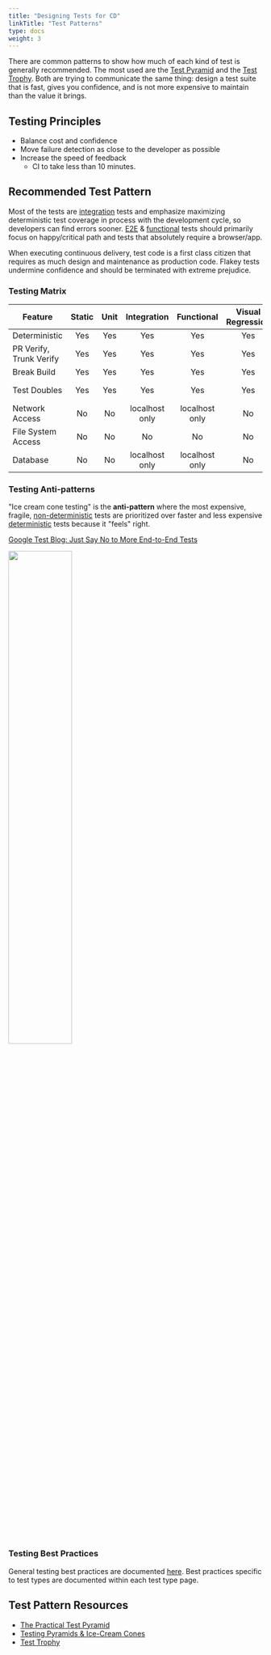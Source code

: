 ```yaml
---
title: "Designing Tests for CD"
linkTitle: "Test Patterns"
type: docs
weight: 3
---
```


There are common patterns to show how much of each kind of test is generally recommended. The most used are the [Test Pyramid](https://martinfowler.com/articles/practical-test-pyramid.html) and the [Test Trophy](https://kentcdodds.com/blog/write-tests). Both are trying to communicate the same thing: design a test suite that is fast, gives you confidence, and is not more expensive to maintain than the value it brings.

## Testing Principles

- Balance cost and confidence
- Move failure detection as close to the developer as possible
- Increase the speed of feedback
  - CI to take less than 10 minutes.

## Recommended Test Pattern

Most of the tests are [integration](/docs/testing/integration) tests and emphasize maximizing deterministic test coverage in process with the development cycle, so developers can find errors sooner. [E2E](/docs/testing/e2e) & [functional](/docs/testing/functional) tests should primarily focus on happy/critical path and tests that absolutely require a browser/app.

When executing continuous delivery, test code is a first class citizen that requires as much design and maintenance as production code. Flakey tests undermine confidence and should be terminated with extreme prejudice.

### Testing Matrix

| Feature                  | Static | Unit |  Integration   |   Functional   | Visual Regression |    Contract    | E2E |
| ------------------------ | :----: | :--: | :------------: | :------------: | :---------------: | :------------: | :-: |
| Deterministic            |  Yes   | Yes  |      Yes       |      Yes       |        Yes        |       No       | No  |
| PR Verify, Trunk Verify |  Yes   | Yes  |      Yes       |      Yes       |        Yes        |       No       | No  |
| Break Build              |  Yes   | Yes  |      Yes       |      Yes       |        Yes        |       No       | No  |
| Test Doubles             |  Yes   | Yes  |      Yes       |      Yes       |        Yes        | See Definition | No  |
| Network Access           |   No   |  No  | localhost only | localhost only |        No         |      Yes       | Yes |
| File System Access       |   No   |  No  |       No       |       No       |        No         |       No       | Yes |
| Database                 |   No   |  No  | localhost only | localhost only |        No         |      Yes       | Yes |

### Testing Anti-patterns

"Ice cream cone testing" is the **anti-pattern** where the most expensive, fragile, [non-deterministic](/docs/glossary#non-deterministic-test) tests are prioritized over faster and less expensive [deterministic](/docs/glossary#deterministic-test) tests because it "feels" right.

[Google Test Blog: Just Say No to More End-to-End Tests](https://testing.googleblog.com/2015/04/just-say-no-to-more-end-to-end-tests.html)

<img src="/images/testing-images/ice-cream-cones-software-testing.png" width="50%" />

### Testing Best Practices

General testing best practices are documented [here](/docs/testing/best-practices).  Best practices specific to test types are documented within each test type page.

## Test Pattern Resources

- [The Practical Test Pyramid](https://martinfowler.com/articles/practical-test-pyramid.html)
- [Testing Pyramids & Ice-Cream Cones](https://alisterscott.github.io/TestingPyramids.html)
- [Test Trophy](https://kentcdodds.com/blog/write-tests)
